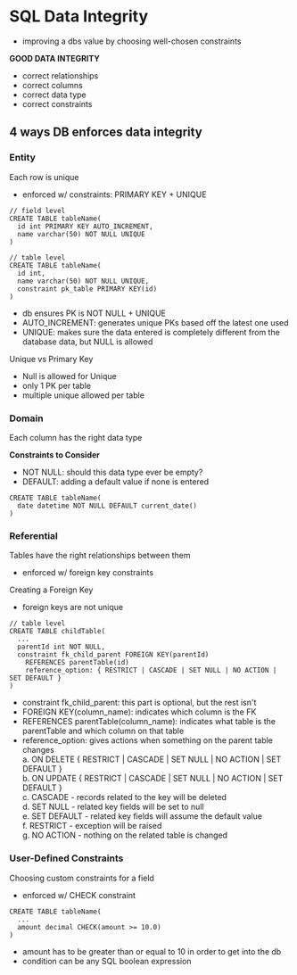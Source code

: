 # SQL Data Integrity
- improving a dbs value by choosing well-chosen constraints  

**GOOD DATA INTEGRITY**
- correct relationships
- correct columns
- correct data type
- correct constraints  

## 4 ways DB enforces data integrity
### Entity
Each row is unique
- enforced w/ constraints: PRIMARY KEY + UNIQUE  
```
// field level
CREATE TABLE tableName(
  id int PRIMARY KEY AUTO_INCREMENT,
  name varchar(50) NOT NULL UNIQUE
)

// table level
CREATE TABLE tableName(
  id int,
  name varchar(50) NOT NULL UNIQUE,
  constraint pk_table PRIMARY KEY(id)
)
```
- db ensures PK is NOT NULL + UNIQUE
- AUTO_INCREMENT: generates unique PKs based off the latest one used
- UNIQUE: makes sure the data entered is completely different from the database data, but NULL is allowed

Unique vs Primary Key
- Null is allowed for Unique
- only 1 PK per table
- multiple unique allowed per table  

### Domain
Each column has the right data type  

**Constraints to Consider**
- NOT NULL: should this data type ever be empty?
- DEFAULT: adding a default value if none is entered
```
CREATE TABLE tableName(
  date datetime NOT NULL DEFAULT current_date()
)
```  

### Referential
Tables have the right relationships between them
- enforced w/ foreign key constraints  

Creating a Foreign Key
- foreign keys are not unique
```
// table level
CREATE TABLE childTable(
  ...
  parentId int NOT NULL,
  constraint fk_child_parent FOREIGN KEY(parentId)
    REFERENCES parentTable(id)
    reference_option: { RESTRICT | CASCADE | SET NULL | NO ACTION | SET DEFAULT }
)
```
- constraint fk_child_parent: this part is optional, but the rest isn't
- FOREIGN KEY(column_name): indicates which column is the FK
- REFERENCES parentTable(column_name): indicates what table is the parentTable and which column on that table
- reference_option: gives actions when something on the parent table changes  
a. ON DELETE { RESTRICT | CASCADE | SET NULL | NO ACTION | SET DEFAULT }  
b. ON UPDATE { RESTRICT | CASCADE | SET NULL | NO ACTION | SET DEFAULT }  
c. CASCADE - records related to the key will be deleted  
d. SET NULL - related key fields will be set to null  
e. SET DEFAULT - related key fields will assume the default value  
f. RESTRICT - exception will be raised  
g. NO ACTION - nothing on the related table is changed  

### User-Defined Constraints
Choosing custom constraints for a field
- enforced w/ CHECK constraint
```
CREATE TABLE tableName(
  ...
  amount decimal CHECK(amount >= 10.0)
)
```
- amount has to be greater than or equal to 10 in order to get into the db
- condition can be any SQL boolean expression